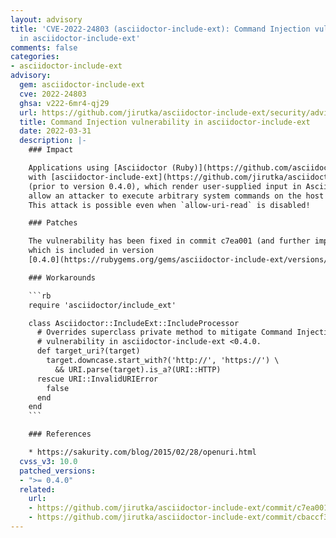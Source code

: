 ```yaml
---
layout: advisory
title: 'CVE-2022-24803 (asciidoctor-include-ext): Command Injection vulnerability
  in asciidoctor-include-ext'
comments: false
categories:
- asciidoctor-include-ext
advisory:
  gem: asciidoctor-include-ext
  cve: 2022-24803
  ghsa: v222-6mr4-qj29
  url: https://github.com/jirutka/asciidoctor-include-ext/security/advisories/GHSA-v222-6mr4-qj29
  title: Command Injection vulnerability in asciidoctor-include-ext
  date: 2022-03-31
  description: |-
    ### Impact

    Applications using [Asciidoctor (Ruby)](https://github.com/asciidoctor/asciidoctor)
    with [asciidoctor-include-ext](https://github.com/jirutka/asciidoctor-include-ext)
    (prior to version 0.4.0), which render user-supplied input in AsciiDoc markup, may
    allow an attacker to execute arbitrary system commands on the host operating system.
    This attack is possible even when `allow-uri-read` is disabled!

    ### Patches

    The vulnerability has been fixed in commit c7ea001 (and further improved in cbaccf3),
    which is included in version
    [0.4.0](https://rubygems.org/gems/asciidoctor-include-ext/versions/0.4.0).

    ### Workarounds

    ```rb
    require 'asciidoctor/include_ext'

    class Asciidoctor::IncludeExt::IncludeProcessor
      # Overrides superclass private method to mitigate Command Injection
      # vulnerability in asciidoctor-include-ext <0.4.0.
      def target_uri?(target)
        target.downcase.start_with?('http://', 'https://') \
          && URI.parse(target).is_a?(URI::HTTP)
      rescue URI::InvalidURIError
        false
      end
    end
    ```

    ### References

    * https://sakurity.com/blog/2015/02/28/openuri.html
  cvss_v3: 10.0
  patched_versions:
  - ">= 0.4.0"
  related:
    url:
    - https://github.com/jirutka/asciidoctor-include-ext/commit/c7ea001a597c7033575342c51483dab7b87ae155
    - https://github.com/jirutka/asciidoctor-include-ext/commit/cbaccf3de533cbca224bf61d0b74e4b84d41d8ee
---
```

